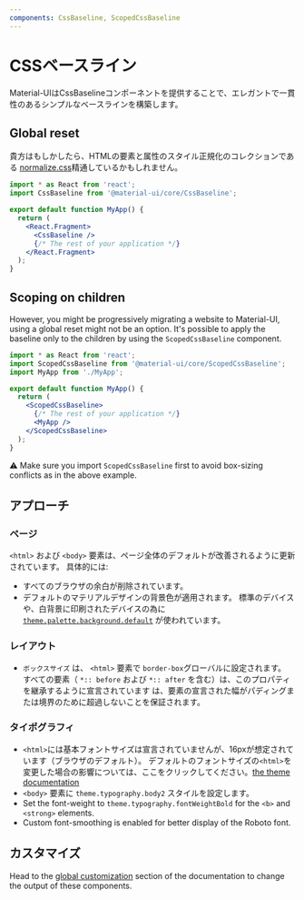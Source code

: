 ```yaml
---
components: CssBaseline, ScopedCssBaseline
---
```


# CSSベースライン

<p class="description">Material-UIはCssBaselineコンポーネントを提供することで、エレガントで一貫性のあるシンプルなベースラインを構築します。</p>

## Global reset

貴方はもしかしたら、HTMLの要素と属性のスタイル正規化のコレクションである [normalize.css](https://github.com/necolas/normalize.css)精通しているかもしれません。

```jsx
import * as React from 'react';
import CssBaseline from '@material-ui/core/CssBaseline';

export default function MyApp() {
  return (
    <React.Fragment>
      <CssBaseline />
      {/* The rest of your application */}
    </React.Fragment>
  );
}
```

## Scoping on children

However, you might be progressively migrating a website to Material-UI, using a global reset might not be an option. It's possible to apply the baseline only to the children by using the `ScopedCssBaseline` component.

```jsx
import * as React from 'react';
import ScopedCssBaseline from '@material-ui/core/ScopedCssBaseline';
import MyApp from './MyApp';

export default function MyApp() {
  return (
    <ScopedCssBaseline>
      {/* The rest of your application */}
      <MyApp />
    </ScopedCssBaseline>
  );
}
```

⚠️ Make sure you import `ScopedCssBaseline` first to avoid box-sizing conflicts as in the above example.

## アプローチ

### ページ

`<html>` および `<body>` 要素は、ページ全体のデフォルトが改善されるように更新されています。 具体的には:

- すべてのブラウザの余白が削除されています。
- デフォルトのマテリアルデザインの背景色が適用されます。 標準のデバイスや、白背景に印刷されたデバイスの為に[`theme.palette.background.default`](/customization/default-theme/?expand-path=$.palette.background) が使われています。

### レイアウト

- `ボックスサイズ` は、 `<html>` 要素で `border-box`グローバルに設定されます。 すべての要素（ `*:: before` および `*:: after` を含む）は、このプロパティを継承するように宣言されています は、要素の宣言された幅がパディングまたは境界のために超過しないことを保証されます。

### タイポグラフィ

- `<html>`には基本フォントサイズは宣言されていませんが、16pxが想定されています（ブラウザのデフォルト）。 デフォルトのフォントサイズの`<html>`を変更した場合の影響については、ここをクリックしてください。[the theme documentation](/customization/typography/#typography-html-font-size)
- `<body>` 要素に `theme.typography.body2` スタイルを設定します。
- Set the font-weight to `theme.typography.fontWeightBold` for the `<b>` and `<strong>` elements.
- Custom font-smoothing is enabled for better display of the Roboto font.

## カスタマイズ

Head to the [global customization](/customization/globals/#global-css) section of the documentation to change the output of these components.